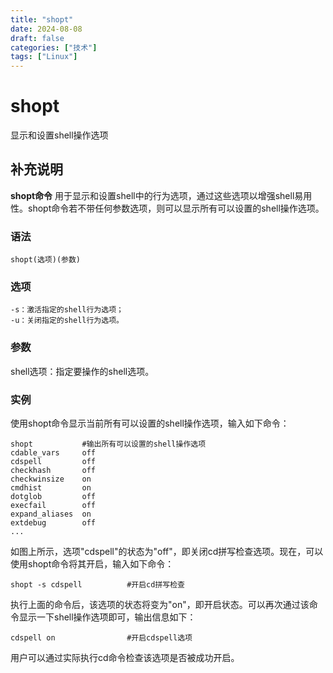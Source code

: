 ```yaml
---
title: "shopt"
date: 2024-08-08
draft: false
categories: ["技术"]
tags: ["Linux"]
---
```

shopt
===

显示和设置shell操作选项

## 补充说明

**shopt命令** 用于显示和设置shell中的行为选项，通过这些选项以增强shell易用性。shopt命令若不带任何参数选项，则可以显示所有可以设置的shell操作选项。

###  语法

```shell
shopt(选项)(参数)
```

###  选项

```shell
-s：激活指定的shell行为选项；
-u：关闭指定的shell行为选项。
```

###  参数

shell选项：指定要操作的shell选项。

###  实例

使用shopt命令显示当前所有可以设置的shell操作选项，输入如下命令：

```shell
shopt           #输出所有可以设置的shell操作选项
cdable_vars     off
cdspell         off
checkhash       off
checkwinsize    on
cmdhist         on
dotglob         off
execfail        off
expand_aliases  on
extdebug        off
...
```

如图上所示，选项"cdspell"的状态为"off"，即关闭cd拼写检查选项。现在，可以使用shopt命令将其开启，输入如下命令：

```shell
shopt -s cdspell          #开启cd拼写检查
```

执行上面的命令后，该选项的状态将变为"on"，即开启状态。可以再次通过该命令显示一下shell操作选项即可，输出信息如下：

```shell
cdspell on                #开启cdspell选项
```

用户可以通过实际执行cd命令检查该选项是否被成功开启。


